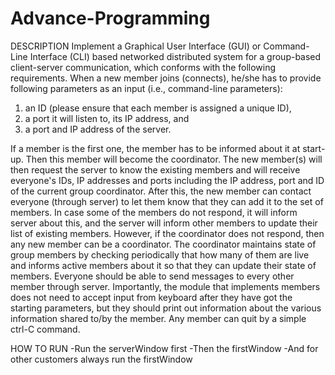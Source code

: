 # Advance-Programming

DESCRIPTION
Implement a Graphical User Interface (GUI) or Command-Line Interface
(CLI) based networked distributed system for a group-based client-server communication, which conforms
with the following requirements. When a new member joins (connects), he/she has to provide following
parameters as an input (i.e., command-line parameters):
1. an ID (please ensure that each member is assigned a unique ID),
2. a port it will listen to, its IP address, and
3. a port and IP address of the server.

If a member is the first one, the member has to be informed about it at start-up. Then this member will
become the coordinator.
The new member(s) will then request the server to know the existing members and will receive everyone's
IDs, IP addresses and ports including the IP address, port and ID of the current group coordinator. After this,
the new member can contact everyone (through server) to let them know that they can add it to the set of
members. In case some of the members do not respond, it will inform server about this, and the server will
inform other members to update their list of existing members. However, if the coordinator does not respond,
then any new member can be a coordinator. The coordinator maintains state of group members by checking
periodically that how many of them are live and informs active members about it so that they can update
their state of members. Everyone should be able to send messages to every other member through server.
Importantly, the module that implements members does not need to accept input from keyboard after they
have got the starting parameters, but they should print out information about the various information shared
to/by the member. Any member can quit by a simple ctrl-C command.


HOW TO RUN
-Run the serverWindow first
-Then the firstWindow
-And for other customers always run the firstWindow
